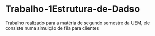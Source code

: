 # Trabalho-1Estrutura-de-Dadso
Trabalho realizado para a matéria de segundo semestre da UEM, ele consiste numa simulção de fila para clientes
